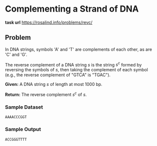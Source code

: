 # Complementing a Strand of DNA
**task url** https://rosalind.info/problems/revc/
## Problem


In DNA strings, symbols 'A' and 'T' are complements of each other, as are 'C' and 'G'.

The reverse complement of a DNA string _s_ is the string _s<sup>c</sup>_ formed by reversing the symbols of _s_, then taking the complement of each symbol (e.g., the reverse complement of "GTCA" is "TGAC").


**Given:** A DNA string _s_ of length at most 1000 bp.

**Return:** The reverse complement _s<sup>c</sup>_  of _s_.

### Sample Dataset
```
AAAACCCGGT
```
### Sample Output

```
ACCGGGTTTT
```